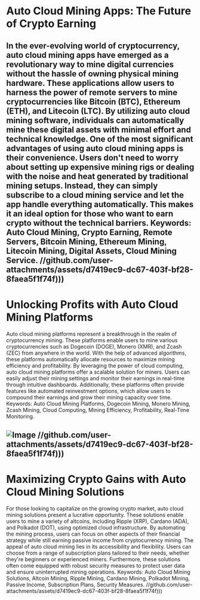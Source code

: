 # Auto Cloud Mining Apps: The Future of Crypto Earning
In the ever-evolving world of cryptocurrency, auto cloud mining apps have emerged as a revolutionary way to mine digital currencies without the hassle of owning physical mining hardware. These applications allow users to harness the power of remote servers to mine cryptocurrencies like Bitcoin (BTC), Ethereum (ETH), and Litecoin (LTC). By utilizing auto cloud mining software, individuals can automatically mine these digital assets with minimal effort and technical knowledge.
One of the most significant advantages of using auto cloud mining apps is their convenience. Users don't need to worry about setting up expensive mining rigs or dealing with the noise and heat generated by traditional mining setups. Instead, they can simply subscribe to a cloud mining service and let the app handle everything automatically. This makes it an ideal option for those who want to earn crypto without the technical barriers.
Keywords: Auto Cloud Mining, Crypto Earning, Remote Servers, Bitcoin Mining, Ethereum Mining, Litecoin Mining, Digital Assets, Cloud Mining Service.
 //github.com/user-attachments/assets/d7419ec9-dc67-403f-bf28-8faea5f1f74f)))
---
# Unlocking Profits with Auto Cloud Mining Platforms
Auto cloud mining platforms represent a breakthrough in the realm of cryptocurrency mining. These platforms enable users to mine various cryptocurrencies such as Dogecoin (DOGE), Monero (XMR), and Zcash (ZEC) from anywhere in the world. With the help of advanced algorithms, these platforms automatically allocate resources to maximize mining efficiency and profitability.
By leveraging the power of cloud computing, auto cloud mining platforms offer a scalable solution for miners. Users can easily adjust their mining settings and monitor their earnings in real-time through intuitive dashboards. Additionally, these platforms often provide features like automated reinvestment options, which allow users to compound their earnings and grow their mining capacity over time.
Keywords: Auto Cloud Mining Platforms, Dogecoin Mining, Monero Mining, Zcash Mining, Cloud Computing, Mining Efficiency, Profitability, Real-Time Monitoring.

![Image](https://github.com/user-attachments/assets/d7419ec9-dc67-403f-bf28-8faea5f1f74f)
 //github.com/user-attachments/assets/d7419ec9-dc67-403f-bf28-8faea5f1f74f)))
---
# Maximizing Crypto Gains with Auto Cloud Mining Solutions
For those looking to capitalize on the growing crypto market, auto cloud mining solutions present a lucrative opportunity. These solutions enable users to mine a variety of altcoins, including Ripple (XRP), Cardano (ADA), and Polkadot (DOT), using optimized cloud infrastructure. By automating the mining process, users can focus on other aspects of their financial strategy while still earning passive income from cryptocurrency mining.
The appeal of auto cloud mining lies in its accessibility and flexibility. Users can choose from a range of subscription plans tailored to their needs, whether they're beginners or experienced miners. Furthermore, these solutions often come equipped with robust security measures to protect user data and ensure uninterrupted mining operations.
Keywords: Auto Cloud Mining Solutions, Altcoin Mining, Ripple Mining, Cardano Mining, Polkadot Mining, Passive Income, Subscription Plans, Security Measures.
 //github.com/user-attachments/assets/d7419ec9-dc67-403f-bf28-8faea5f1f74f)))
